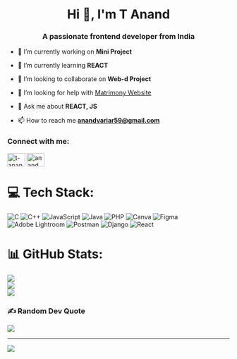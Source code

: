 <h1 align="center">Hi 👋, I'm T Anand</h1>
<h3 align="center">A passionate frontend developer from India</h3>

- 🔭 I’m currently working on **Mini Project**

- 🌱 I’m currently learning **REACT**

- 👯 I’m looking to collaborate on **Web-d Project**

- 🤝 I’m looking for help with [Matrimony Website](https://github.com/TimAnnan/matrimony-website)

- 💬 Ask me about **REACT, JS**

- 📫 How to reach me **anandvariar59@gmail.com**

<h3 align="left">Connect with me:</h3>
<p align="left">
<a href="https://linkedin.com/in/t-anand-b4187b23b" target="blank"><img align="center" src="https://raw.githubusercontent.com/rahuldkjain/github-profile-readme-generator/master/src/images/icons/Social/linked-in-alt.svg" alt="t-anand-b4187b23b" height="30" width="40" /></a>
<a href="https://instagram.com/anand_variar" target="blank"><img align="center" src="https://raw.githubusercontent.com/rahuldkjain/github-profile-readme-generator/master/src/images/icons/Social/instagram.svg" alt="anand_variar" height="30" width="40" /></a>
</p>


# 💻 Tech Stack:
![C](https://img.shields.io/badge/c-%2300599C.svg?style=for-the-badge&logo=c&logoColor=white) ![C++](https://img.shields.io/badge/c++-%2300599C.svg?style=for-the-badge&logo=c%2B%2B&logoColor=white) ![JavaScript](https://img.shields.io/badge/javascript-%23323330.svg?style=for-the-badge&logo=javascript&logoColor=%23F7DF1E) ![Java](https://img.shields.io/badge/java-%23ED8B00.svg?style=for-the-badge&logo=java&logoColor=white) ![PHP](https://img.shields.io/badge/php-%23777BB4.svg?style=for-the-badge&logo=php&logoColor=white) ![Canva](https://img.shields.io/badge/Canva-%2300C4CC.svg?style=for-the-badge&logo=Canva&logoColor=white) 	![Figma](https://img.shields.io/badge/figma-%23F24E1E.svg?style=for-the-badge&logo=figma&logoColor=white) ![Adobe Lightroom](https://img.shields.io/badge/Adobe%20Lightroom-31A8FF.svg?style=for-the-badge&logo=Adobe%20Lightroom&logoColor=white) ![Postman](https://img.shields.io/badge/Postman-FF6C37?style=for-the-badge&logo=postman&logoColor=white) ![Django](https://img.shields.io/badge/django-%23092E20.svg?style=for-the-badge&logo=django&logoColor=white) ![React](https://img.shields.io/badge/react-%2320232a.svg?style=for-the-badge&logo=react&logoColor=%2361DAFB)
# 📊 GitHub Stats:
![](https://github-readme-stats.vercel.app/api?username=TimAnnan&theme=dark&hide_border=false&include_all_commits=true&count_private=false)<br/>
![](https://github-readme-streak-stats.herokuapp.com/?user=TimAnnan&theme=dark&hide_border=false)<br/>
![](https://github-readme-stats.vercel.app/api/top-langs/?username=TimAnnan&theme=dark&hide_border=false&include_all_commits=true&count_private=false&layout=compact)

### ✍️ Random Dev Quote
![](https://quotes-github-readme.vercel.app/api?type=horizontal&theme=radical)

---
[![](https://visitcount.itsvg.in/api?id=TimAnnan&icon=8&color=0)](https://visitcount.itsvg.in)

<!-- Proudly created with GPRM ( https://gprm.itsvg.in ) -->
